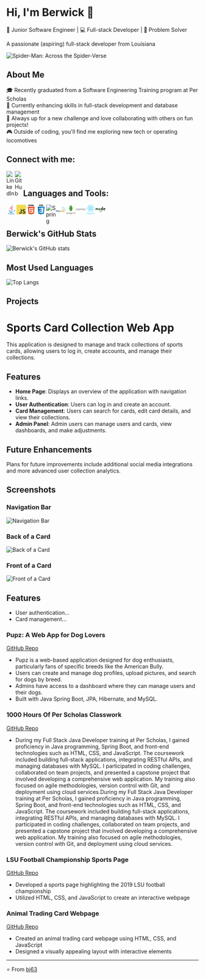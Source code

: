 # Hi, I'm Berwick 👋

🚀 Junior Software Engineer | 💻 Full-stack Developer | 🌟 Problem Solver

A passionate (aspiring) full-stack developer from Louisiana

![Spider-Man: Across the Spider-Verse](https://media.giphy.com/media/ybAqwDKfT42AhiI8xx/giphy.gif)

## About Me

🎓 Recently graduated from a Software Engineering Training program at Per Scholas  
🌱 Currently enhancing skills in full-stack development and database management  
🔭 Always up for a new challenge and love collaborating with others on fun projects!  
🎮 Outside of coding, you'll find me exploring new tech or operating locomotives  

## Connect with me:

[<img align="left" alt="LinkedIn" width="22px" src="https://raw.githubusercontent.com/rahuldkjain/github-profile-readme-generator/master/src/images/icons/Social/linked-in-alt.svg" />](https://www.linkedin.com/in/berwick-smith23)
[<img align="left" alt="GitHub" width="22px" src="https://raw.githubusercontent.com/rahuldkjain/github-profile-readme-generator/master/src/images/icons/Social/github.svg" />](https://github.com/bj63)

<br />

## Languages and Tools:

<img align="left" alt="Java" width="26px" src="https://raw.githubusercontent.com/devicons/devicon/master/icons/java/java-original.svg" />
<img align="left" alt="JavaScript" width="26px" src="https://raw.githubusercontent.com/devicons/devicon/master/icons/javascript/javascript-original.svg" />
<img align="left" alt="HTML5" width="26px" src="https://raw.githubusercontent.com/devicons/devicon/master/icons/html5/html5-original-wordmark.svg" />
<img align="left" alt="CSS3" width="26px" src="https://raw.githubusercontent.com/devicons/devicon/master/icons/css3/css3-original-wordmark.svg" />
<img align="left" alt="Spring" width="26px" src="https://www.vectorlogo.zone/logos/springio/springio-icon.svg" />
<img align="left" alt="SQL" width="26px" src="https://raw.githubusercontent.com/devicons/devicon/master/icons/mysql/mysql-original-wordmark.svg" />
<img align="left" alt="MongoDB" width="26px" src="https://raw.githubusercontent.com/devicons/devicon/master/icons/mongodb/mongodb-original-wordmark.svg" />
<img align="left" alt="Express.js" width="26px" src="https://raw.githubusercontent.com/devicons/devicon/master/icons/express/express-original-wordmark.svg" />
<img align="left" alt="React" width="26px" src="https://raw.githubusercontent.com/devicons/devicon/master/icons/react/react-original-wordmark.svg" />
<img align="left" alt="Node.js" width="26px" src="https://raw.githubusercontent.com/devicons/devicon/master/icons/nodejs/nodejs-original-wordmark.svg" />

<br />
<br />

## Berwick's GitHub Stats

![Berwick's GitHub stats](https://github-readme-stats.vercel.app/api?username=bj63&show_icons=true&theme=radical)

## Most Used Languages

![Top Langs](https://github-readme-stats.vercel.app/api/top-langs/?username=bj63&layout=compact)

## Projects
# Sports Card Collection Web App

This application is designed to manage and track collections of sports cards, allowing users to log in, create accounts, and manage their collections.

## Features

- **Home Page**: Displays an overview of the application with navigation links.
- **User Authentication**: Users can log in and create an account.
- **Card Management**: Users can search for cards, edit card details, and view their collections.
- **Admin Panel**: Admin users can manage users and cards, view dashboards, and make adjustments.
## Future Enhancements

Plans for future improvements include additional social media integrations and more advanced user collection analytics.

## Screenshots

### Navigation Bar
![Navigation Bar](2024-RTT-62-BjayS/main/cards/src/main/webapp/pub/img/ANav.png)

### Back of a Card
![Back of a Card](cards/src/main/webapp/pub/img/back.png)

### Front of a Card
![Front of a Card](cards/src/main/webapp/pub/img/front.png)

## Features
- User authentication...
- Card management...


### Pupz: A Web App for Dog Lovers
[GitHub Repo](https://github.com/bj63/pupz)
- Pupz is a web-based application designed for dog enthusiasts, particularly fans of specific breeds like the American Bully.
- Users can create and manage dog profiles, upload pictures, and search for dogs by breed.
- Admins have access to a dashboard where they can manage users and their dogs.
- Built with Java Spring Boot, JPA, Hibernate, and MySQL.

### 1000 Hours Of Per Scholas Classwork
[GitHub Repo](https://github.com/bj63/2024-RTT-62-BjayS)
- During my Full Stack Java Developer training at Per Scholas, I gained proficiency in Java programming, Spring Boot, and front-end technologies such as HTML, CSS, and JavaScript. The coursework included building full-stack applications, integrating RESTful APIs, and managing databases with MySQL. I participated in coding challenges, collaborated on team projects, and presented a capstone project that involved developing a comprehensive web application. My training also focused on agile methodologies, version control with Git, and deployment using cloud services.During my Full Stack Java Developer training at Per Scholas, I gained proficiency in Java programming, Spring Boot, and front-end technologies such as HTML, CSS, and JavaScript. The coursework included building full-stack applications, integrating RESTful APIs, and managing databases with MySQL. I participated in coding challenges, collaborated on team projects, and presented a capstone project that involved developing a comprehensive web application. My training also focused on agile methodologies, version control with Git, and deployment using cloud services.

### LSU Football Championship Sports Page
[GitHub Repo](https://github.com/bj63/blog)
- Developed a sports page highlighting the 2019 LSU football championship
- Utilized HTML, CSS, and JavaScript to create an interactive webpage

### Animal Trading Card Webpage
[GitHub Repo](https://github.com/bj63/animal-trading-cards-webpage)
- Created an animal trading card webpage using HTML, CSS, and JavaScript
- Designed a visually appealing layout with interactive elements

---

⭐️ From [bj63](https://github.com/bj63)
